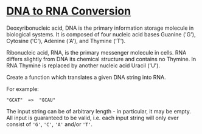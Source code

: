 # [DNA to RNA Conversion](https://www.codewars.com/kata/5556282156230d0e5e000089)

Deoxyribonucleic acid, DNA is the primary information storage molecule in biological systems. It is composed of four nucleic acid bases Guanine ('G'), Cytosine ('C'), Adenine ('A'), and Thymine ('T'). 

Ribonucleic acid, RNA, is the primary messenger molecule in cells. RNA differs slightly from DNA its chemical structure and contains no Thymine. In RNA Thymine is replaced by another nucleic acid Uracil ('U').

Create a function which translates a given DNA string into RNA.

For example:

```
"GCAT"  =>  "GCAU"
```

The input string can be of arbitrary length - in particular, it may be empty.  All input is guaranteed to be valid, i.e. each input string will only ever consist of `'G'`, `'C'`, `'A'` and/or `'T'`.